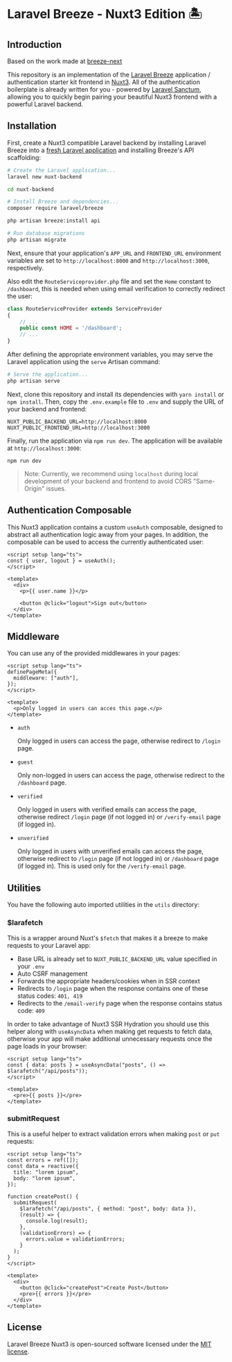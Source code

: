 # Laravel Breeze - Nuxt3 Edition 🏝️

## Introduction

Based on the work made at [breeze-next](https://github.com/laravel/breeze-next)

This repository is an implementation of the [Laravel Breeze](https://laravel.com/docs/starter-kits) application / authentication starter kit frontend in [Nuxt3](https://v3.nuxtjs.org/). All of the authentication boilerplate is already written for you - powered by [Laravel Sanctum](https://laravel.com/docs/sanctum), allowing you to quickly begin pairing your beautiful Nuxt3 frontend with a powerful Laravel backend.

## Installation

First, create a Nuxt3 compatible Laravel backend by installing Laravel Breeze into a [fresh Laravel application](https://laravel.com/docs/installation) and installing Breeze's API scaffolding:

```bash
# Create the Laravel application...
laravel new nuxt-backend

cd nuxt-backend

# Install Breeze and dependencies...
composer require laravel/breeze

php artisan breeze:install api

# Run database migrations
php artisan migrate
```

Next, ensure that your application's `APP_URL` and `FRONTEND_URL` environment variables are set to `http://localhost:8000` and `http://localhost:3000`, respectively.

Also edit the `RouteServiceprovider.php` file and set the `Home` constant to `/dashboard`, this is needed when using email verification to correctly redirect the user:

```php
class RouteServiceProvider extends ServiceProvider
{
    // ...
    public const HOME = '/dashboard';
    // ...
}
```

After defining the appropriate environment variables, you may serve the Laravel application using the `serve` Artisan command:

```bash
# Serve the application...
php artisan serve
```

Next, clone this repository and install its dependencies with `yarn install` or `npm install`. Then, copy the `.env.example` file to `.env` and supply the URL of your backend and frontend:

```
NUXT_PUBLIC_BACKEND_URL=http://localhost:8000
NUXT_PUBLIC_FRONTEND_URL=http://localhost:3000
```

Finally, run the application via `npm run dev`. The application will be available at `http://localhost:3000`:

```
npm run dev
```

> Note: Currently, we recommend using `localhost` during local development of your backend and frontend to avoid CORS "Same-Origin" issues.

## Authentication Composable

This Nuxt3 application contains a custom `useAuth` composable, designed to abstract all authentication logic away from your pages. In addition, the composable can be used to access the currently authenticated user:

```vue
<script setup lang="ts">
const { user, logout } = useAuth();
</script>

<template>
  <div>
    <p>{{ user.name }}</p>

    <button @click="logout">Sign out</button>
  </div>
</template>
```

## Middleware

You can use any of the provided middlewares in your pages:

```vue
<script setup lang="ts">
definePageMeta({
  middleware: ["auth"],
});
</script>

<template>
  <p>Only logged in users can acces this page.</p>
</template>
```

- `auth`

  Only logged in users can access the page, otherwise redirect to `/login` page.

- `guest`

  Only non-logged in users can access the page, otherwise redirect to the `/dashboard` page.

- `verified`

  Only logged in users with verified emails can access the page, otherwise redirect `/login` page (if not logged in) or `/verify-email` page (if logged in).

- `unverified`

  Only logged in users with unverified emails can access the page, otherwise redirect to `/login` page (if not logged in) or `/dashboard` page (if logged in). This is used only for the `/verify-email` page.

## Utilities

You have the following auto imported utilities in the `utils` directory:

### $larafetch

This is a wrapper around Nuxt's `$fetch` that makes it a breeze to make requests to your Laravel app:

- Base URL is already set to `NUXT_PUBLIC_BACKEND_URL` value specified in your `.env`
- Auto CSRF management
- Forwards the appropriate headers/cookies when in SSR context
- Redirects to `/login` page when the response contains one of these status codes: `401, 419`
- Redirects to the `/email-verify` page when the response contains status code: `409`

In order to take advantage of Nuxt3 SSR Hydration you should use this helper along with `useAsyncData` when making get requests to fetch data, otherwise your app will make additional unnecessary requests once the page loads in your browser:

```vue
<script setup lang="ts">
const { data: posts } = useAsyncData("posts", () => $larafetch("/api/posts"));
</script>

<template>
  <pre>{{ posts }}</pre>
</template>
```

### submitRequest

This is a useful helper to extract validation errors when making `post` or `put` requests:

```vue
<script setup lang="ts">
const errors = ref([]);
const data = reactive({
  title: "lorem ipsum",
  body: "lorem ipsum",
});

function createPost() {
  submitRequest(
    $larafetch("/api/posts", { method: "post", body: data }),
    (result) => {
      console.log(result);
    },
    (validationErrors) => {
      errors.value = validationErrors;
    }
  );
}
</script>

<template>
  <div>
    <button @click="createPost">Create Post</button>
    <pre>{{ errors }}</pre>
  </div>
</template>
```

## License

Laravel Breeze Nuxt3 is open-sourced software licensed under the [MIT license](LICENSE.md).
